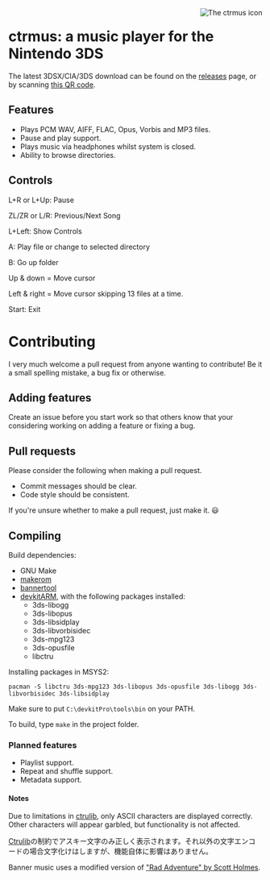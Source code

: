 <img align="right" alt="The ctrmus icon" src="meta/icon.png">

# ctrmus: a music player for the Nintendo 3DS

The latest 3DSX/CIA/3DS download can be found on the <a href="https://github.com/deltabeard/ctrmus/releases">releases</a> page, or by scanning <a href="https://zxing.org/w/chart?cht=qr&chs=350x350&chld=M&choe=UTF-8&chl=https%3A%2F%2Fgithub.com%2Fdeltabeard%2Fctrmus%2Freleases%2Fdownload%2Fv0.5.3%2Fctrmus.cia">this QR code</a>.

## Features
* Plays PCM WAV, AIFF, FLAC, Opus, Vorbis and MP3 files.
* Pause and play support.
* Plays music via headphones whilst system is closed.
* Ability to browse directories.

## Controls
L+R or L+Up: Pause

ZL/ZR or L/R: Previous/Next Song

L+Left: Show Controls

A: Play file or change to selected directory

B: Go up folder

Up & down = Move cursor

Left & right = Move cursor skipping 13 files at a time.

Start: Exit

# Contributing

I very much welcome a pull request from anyone wanting to contribute! Be it a small spelling mistake, a bug fix or otherwise.

## Adding features
Create an issue before you start work so that others know that your considering working on adding a feature or fixing a bug.

## Pull requests
Please consider the following when making a pull request.
* Commit messages should be clear.
* Code style should be consistent.

If you're unsure whether to make a pull request, just make it. :smiley:

## Compiling

Build dependencies:
- GNU Make
- [makerom](https://github.com/3DSGuy/Project_CTR)
- [bannertool](https://github.com/Steveice10/bannertool)
- [devkitARM](https://devkitpro.org/wiki/Getting_Started), with the following packages installed:
  - 3ds-libogg
  - 3ds-libopus
  - 3ds-libsidplay
  - 3ds-libvorbisidec
  - 3ds-mpg123
  - 3ds-opusfile
  - libctru

Installing packages in MSYS2:

```
pacman -S libctru 3ds-mpg123 3ds-libopus 3ds-opusfile 3ds-libogg 3ds-libvorbisidec 3ds-libsidplay
```

Make sure to put `C:\devkitPro\tools\bin` on your PATH.

To build, type `make` in the project folder.

### Planned features
* Playlist support.
* Repeat and shuffle support.
* Metadata support.

#### Notes
Due to limitations in [ctrulib](https://github.com/smealum/ctrulib/issues/328), only ASCII characters are displayed correctly. Other characters will appear garbled, but functionality is not affected.

[Ctrulib](https://github.com/smealum/ctrulib/issues/328)の制約でアスキー文字のみ正しく表示されます。それ以外の文字エンコードの場合文字化けはしますが、機能自体に影響はありません。

Banner music uses a modified version of ["Rad Adventure" by Scott Holmes](http://freemusicarchive.org/music/Scott_Holmes/).
